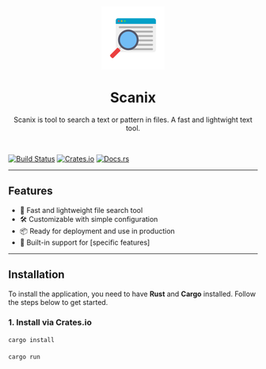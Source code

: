 <div align="center">
   <img align="center" width="128px" src="src/scanix.jpg" />
	<h1 align="center"><b>Scanix</b></h1>
	<p align="center">
		Scanix is tool to search a text or pattern in files. A fast and lightwight text tool.
  </p>
</div>

<br/>

[![Build Status](https://img.shields.io/github/actions/workflow/status/shujaakbar2020/scanix/release.yml?branch=main)](https://github.com/shujaakbar2020/scanix/actions)
[![Crates.io](https://img.shields.io/crates/v/scanix.svg)](https://crates.io/crates/scanix)
[![Docs.rs](https://docs.rs/myrustapp/badge.svg)](https://docs.rs/scanix)

---

## Features

- 🚀 Fast and lightweight file search tool
- 🛠️ Customizable with simple configuration
- 📦 Ready for deployment and use in production
- 🧪 Built-in support for [specific features]

---

## Installation

To install the application, you need to have **Rust** and **Cargo** installed. Follow the steps below to get started.

### 1. Install via Crates.io

```bash
cargo install

cargo run
```
